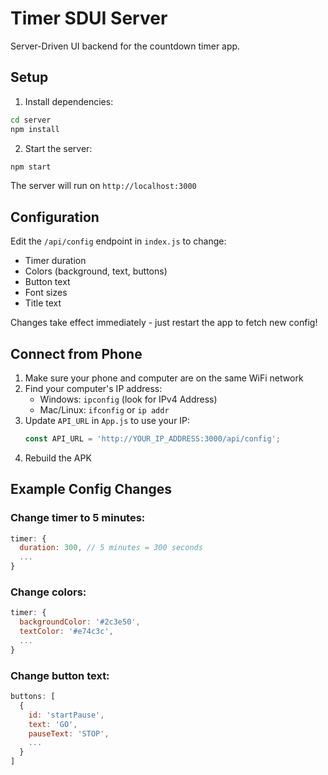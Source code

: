 # Timer SDUI Server

Server-Driven UI backend for the countdown timer app.

## Setup

1. Install dependencies:
```bash
cd server
npm install
```

2. Start the server:
```bash
npm start
```

The server will run on `http://localhost:3000`

## Configuration

Edit the `/api/config` endpoint in `index.js` to change:
- Timer duration
- Colors (background, text, buttons)
- Button text
- Font sizes
- Title text

Changes take effect immediately - just restart the app to fetch new config!

## Connect from Phone

1. Make sure your phone and computer are on the same WiFi network
2. Find your computer's IP address:
   - Windows: `ipconfig` (look for IPv4 Address)
   - Mac/Linux: `ifconfig` or `ip addr`
3. Update `API_URL` in `App.js` to use your IP:
   ```javascript
   const API_URL = 'http://YOUR_IP_ADDRESS:3000/api/config';
   ```
4. Rebuild the APK

## Example Config Changes

### Change timer to 5 minutes:
```javascript
timer: {
  duration: 300, // 5 minutes = 300 seconds
  ...
}
```

### Change colors:
```javascript
timer: {
  backgroundColor: '#2c3e50',
  textColor: '#e74c3c',
  ...
}
```

### Change button text:
```javascript
buttons: [
  {
    id: 'startPause',
    text: 'GO',
    pauseText: 'STOP',
    ...
  }
]
```
